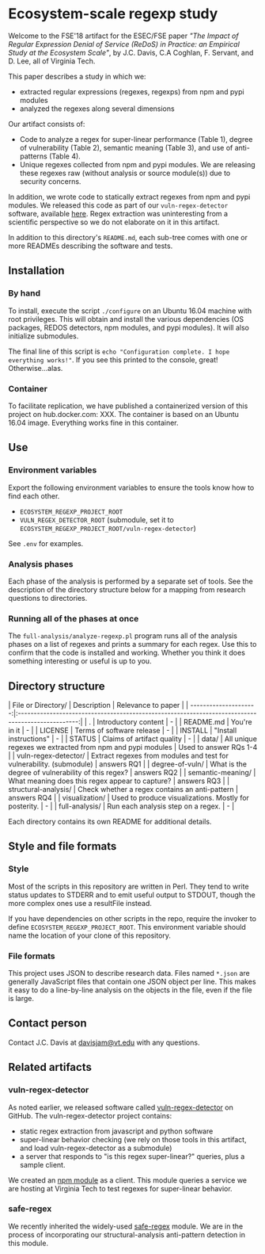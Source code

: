 # Ecosystem-scale regexp study

Welcome to the FSE'18 artifact for the ESEC/FSE paper *"The Impact of Regular Expression Denial of Service (ReDoS) in Practice: an Empirical Study at the Ecosystem Scale"*, by J.C. Davis, C.A Coghlan, F. Servant, and D. Lee, all of Virginia Tech.

This paper describes a study in which we:
- extracted regular expressions (regexes, regexps) from npm and pypi modules
- analyzed the regexes along several dimensions

Our artifact consists of:
- Code to analyze a regex for super-linear performance (Table 1), degree of vulnerability (Table 2), semantic meaning (Table 3), and use of anti-patterns (Table 4).
- Unique regexes collected from npm and pypi modules. We are releasing these regexes raw (without analysis or source module(s)) due to security concerns.

In addition, we wrote code to statically extract regexes from npm and pypi modules.
We released this code as part of our `vuln-regex-detector` software, available [here](https://github.com/davisjam/vuln-regex-detector).
Regex extraction was uninteresting from a scientific perspective so we do not elaborate on it in this artifact.

In addition to this directory's `README.md`, each sub-tree comes with one or more READMEs describing the software and tests.

## Installation

### By hand

To install, execute the script `./configure` on an Ubuntu 16.04 machine with root privileges.
This will obtain and install the various dependencies (OS packages, REDOS detectors, npm modules, and pypi modules).
It will also initialize submodules.

The final line of this script is `echo "Configuration complete. I hope everything works!"`.
If you see this printed to the console, great!
Otherwise...alas.

### Container

To facilitate replication, we have published a containerized version of this project on hub.docker.com: XXX.
The container is based on an Ubuntu 16.04 image.
Everything works fine in this container.

## Use

### Environment variables

Export the following environment variables to ensure the tools know how to find each other.
- `ECOSYSTEM_REGEXP_PROJECT_ROOT`
- `VULN_REGEX_DETECTOR_ROOT` (submodule, set it to `ECOSYSTEM_REGEXP_PROJECT_ROOT/vuln-regex-detector`)

See `.env` for examples.

### Analysis phases

Each phase of the analysis is performed by a separate set of tools.
See the description of the directory structure below for a mapping from research questions to directories.

### Running all of the phases at once

The `full-analysis/analyze-regexp.pl` program runs all of the analysis phases on a list of regexes and prints a summary for each regex.
Use this to confirm that the code is installed and working. Whether you think it does something interesting or useful is up to you.

## Directory structure

| File or Directory/    | Description | Relevance to paper |
| ---------------------:|:-------------------------------------------------------------------------------------------------:|
| .                     | Introductory content                                      | - |
| README.md             | You're in it                                              | - |
| LICENSE               | Terms of software release                                 | - |
| INSTALL               | "Install instructions"                                    | - |
| STATUS                | Claims of artifact quality                                | - |
| data/                 | All unique regexes we extracted from npm and pypi modules | Used to answer RQs 1-4 |
| vuln-regex-detector/  | Extract regexes from modules and test for vulnerability. (submodule) | answers RQ1 |
| degree-of-vuln/       | What is the degree of vulnerability of this regex?        | answers RQ2 |
| semantic-meaning/     | What meaning does this regex appear to capture?           | answers RQ3 |
| structural-analysis/  | Check whether a regex contains an anti-pattern            | answers RQ4 |
| visualization/        | Used to produce visualizations. Mostly for posterity.     | - |
| full-analysis/        | Run each analysis step on a regex.                        | - |

Each directory contains its own README for additional details.

## Style and file formats

### Style

Most of the scripts in this repository are written in Perl.
They tend to write status updates to STDERR and to emit useful output to STDOUT, though the more complex ones use a resultFile instead.

If you have dependencies on other scripts in the repo, require the invoker to define `ECOSYSTEM_REGEXP_PROJECT_ROOT`.
This environment variable should name the location of your clone of this repository.

### File formats

This project uses JSON to describe research data.
Files named `*.json` are generally JavaScript files that contain one JSON object per line.
This makes it easy to do a line-by-line analysis on the objects in the file, even if the file is large.

## Contact person

Contact J.C. Davis at davisjam@vt.edu with any questions.

## Related artifacts

### vuln-regex-detector

As noted earlier, we released software called [vuln-regex-detector](https://github.com/davisjam/vuln-regex-detector) on GitHub.
The vuln-regex-detector project contains:
- static regex extraction from javascript and python software
- super-linear behavior checking (we rely on those tools in this artifact, and load vuln-regex-detector as a submodule)
- a server that responds to "is this regex super-linear?" queries, plus a sample client.

We created an [npm module](https://www.npmjs.com/package/vuln-regex-detector) as a client. This module queries a service we are hosting at Virginia Tech to test regexes for super-linear behavior.

### safe-regex

We recently inherited the widely-used [safe-regex](https://www.npmjs.com/package/safe-regex) module.
We are in the process of incorporating our structural-analysis anti-pattern detection in this module.
